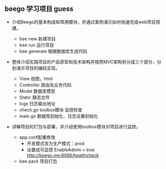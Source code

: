 ## beego 学习项目 guess
- 介绍Beego的基本构成和常用模块，并通过案例演示如何快速完成web项目搭建。
  - bee new 新建项目
  - bee run 运行项目
  - bee generate 根据数据库生成代码

- 整体介绍实践项目的产品原型和技术架构并按照MVC架构拆分成三个部分，分别演示项目的编码实现。
  - View 视图，html
  - Controller 路由及业务代码
  - Model 数据库模型
  - Static 静态文件
  - logs 日志输出地址
  - check.go toolbox模块 监控检查
  - main.go 数据库初始化、日志设置初始化
- 讲解项目的打包与部署，并介绍使用toolbox模块对项目进行监控。
  - app.conf配置修改
    - 开发模式改为生产模式：prod
    - 设置成可监控 EnableAdmin = true   http://beego.me:8088/healthcheck
  - bee pack 项目打包